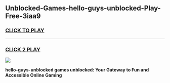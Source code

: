 
## Unblocked-Games-hello-guys-unblocked-Play-Free-3iaa9
<h3>
<a href="https://premium76.site?title=hello-guys-unblocked&ref=23A">CLICK TO PLAY</a></h3>
<hr>

<h3>
<a href="https://premium76.site?title=hello-guys-unblocked&ref=23A">CLICK 2 PLAY</a>
  
</h3>

<a href="https://premium76.site?title=hello-guys-unblocked&ref=23A"><img src="https://clearcache.store/games.png"></a>


**hello-guys-unblocked games unblocked: Your Gateway to Fun and Accessible Online Gaming**
